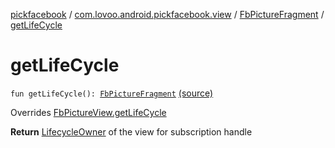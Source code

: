 [pickfacebook](../../index.md) / [com.lovoo.android.pickfacebook.view](../index.md) / [FbPictureFragment](index.md) / [getLifeCycle](./get-life-cycle.md)

# getLifeCycle

`fun getLifeCycle(): `[`FbPictureFragment`](index.md) [(source)](https://github.com/lovoo/android-pickpic/blob/master/pickfacebook/src/main/kotlin/com/lovoo/android/pickfacebook/view/FbPictureFragment.kt#L109)

Overrides [FbPictureView.getLifeCycle](../../com.lovoo.android.pickfacebook.contract/-fb-picture-view/get-life-cycle.md)

**Return**
[LifecycleOwner](#) of the view for subscription handle

